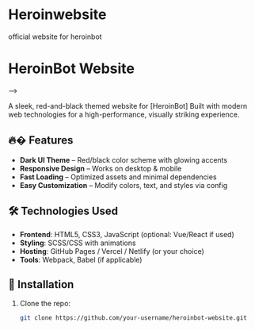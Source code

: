 # Heroinwebsite
official website for heroinbot
# HeroinBot Website
-->

A sleek, red-and-black themed website for [HeroinBot] Built with modern web technologies for a high-performance, visually striking experience.

## 🔥� Features
- **Dark UI Theme** – Red/black color scheme with glowing accents
- **Responsive Design** – Works on desktop & mobile
- **Fast Loading** – Optimized assets and minimal dependencies
- **Easy Customization** – Modify colors, text, and styles via config

## 🛠️ Technologies Used
- **Frontend**: HTML5, CSS3, JavaScript (optional: Vue/React if used)
- **Styling**: SCSS/CSS with animations
- **Hosting**: GitHub Pages / Vercel / Netlify (or your choice)
- **Tools**: Webpack, Babel (if applicable)

## 🚀 Installation
1. Clone the repo:
   ```bash
   git clone https://github.com/your-username/heroinbot-website.git
